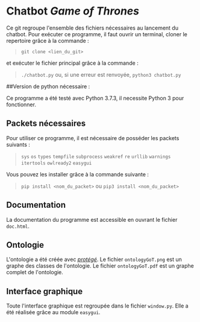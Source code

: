# Chatbot *Game of Thrones*

Ce git regroupe l'ensemble des fichiers nécessaires au lancement du chatbot.
Pour exécuter ce programme, il faut ouvrir un terminal, cloner le repertoire grâce à la commande :
>`git clone <lien_du_git>`

et exécuter le fichier principal grâce à la commande :
>`./chatbot.py` ou, si une erreur est renvoyée, `python3 chatbot.py`

##Version de python nécessaire :

Ce programme a été testé avec Python 3.7.3, il necessite Python 3 pour fonctionner.

## Packets nécessaires
Pour utiliser ce programme, il est nécessaire de posséder les packets suivants :
> `sys` `os` `types` `tempfile` `subprocess` `weakref` `re` `urllib` `warnings` `itertools` `owlready2` `easygui`

Vous pouvez les installer grâce à la commande suivante :
> `pip install <nom_du_packet>` ou `pip3 install <nom_du_packet>`

## Documentation

La documentation du programme est accessible en ouvrant le fichier `doc.html`.

## Ontologie

L'ontologie a été créée avec [*protégé*](https://protege.stanford.edu/). Le fichier `ontologyGoT.png` est un graphe des classes de l'ontologie. Le fichier `ontologyGoT.pdf` est un graphe complet de l'ontologie.

## Interface graphique

Toute l'interface graphique est regroupée dans le fichier `window.py`. Elle a
été réalisée grâce au module `easygui`.
